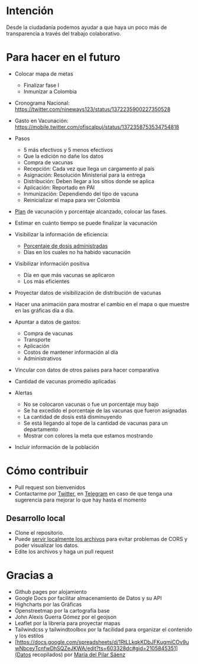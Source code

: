 # Intención

Desde la ciudadanía podemos ayudar a que haya un poco más de transparencia a través del trabajo colaborativo.

# Para hacer en el futuro

* Colocar mapa de metas
    * Finalizar fase I
    * Inmunizar a Colombia
* Cronograma Nacional: https://twitter.com/nineways123/status/1372235900227350528
* Gasto en Vacunación: https://mobile.twitter.com/ofiscalpuj/status/1372358753534754818

* Pasos
    * 5 más efectivos y 5 menos efectivos
    * Que la edición no dañe los datos
    * Compra de vacunas
    * Recepción: Cada vez que llega un cargamento al país
    * Asignación: Resolución Ministerial para la entrega
    * Distribución: Deben llegar a los sitios donde se aplica
    * Aplicación: Reportado en PAI
    * Inmunización: Dependiendo del tipo de vacuna
    * Reinicializar el mapa para ver Colombia
* [Plan](https://twitter.com/mapisaro/status/1364800305020428292/photo/3) de vacunación y porcentaje alcanzado, colocar las fases.
* Estimar en cuánto tiempo se puede finalizar la vacunación
* Visibilizar la información de eficiencia:
    * [Porcentaje de dosis administradas](https://twitter.com/rundav5/status/1366560712349351936)
    * Días en los cuales no ha habido vacunación
* Visibilizar información positiva
    * Día en que más vacunas se aplicaron
    * Los más eficientes

* Proyectar datos de visibilización de distribución de vacunas
* Hacer una animación para mostrar el cambio en el mapa o que muestre en las gráficas día a día.

* Apuntar a datos de gastos:
    * Compra de vacunas
    * Transporte
    * Aplicación
    * Costos de mantener información al día
    * Administrativos

* Vincular con datos de otros países para hacer comparativa
* Cantidad de vacunas promedio aplicadas

* Alertas
    * No se colocaron vacunas o fue un porcentaje muy bajo
    * Se ha excedido el porcentaje de las vacunas que fueron asignadas
    * La cantidad de dosis está disminuyendo
    * Se está llegando al tope de la cantidad de vacunas para un departamento
    * Mostrar con colores la meta que estamos mostrando

* Incluir información de la población



# Cómo contribuir

- Pull request son bienvenidos
- Contactarme por [Twitter](https://twitter.com/ikks), en [Telegram](https://t.me/ikks0) en caso de que tenga una sugerencia para mejorar lo que hay hasta el momento

## Desarrollo local

- Clone el repositorio.
- Puede [servir localmente los archivos](https://developer.mozilla.org/en-US/docs/Learn/Common_questions/set_up_a_local_testing_server) para evitar problemas de CORS y poder visualizar los datos.
- Edite los archivos y haga un pull request

# Gracias a

* Github pages por alojamiento
* Google Docs por facilitar almacenamiento de Datos y su API
* Highcharts por las Gráficas
* Openstreetmap por la cartografía base
* John Alexis Guerra Gómez por el geojson
* Leaflet por la librería para proyectar mapas
* Tailwindcss y tailwindtoolbox por la facilidad para organizar el contenido y los estilos
* [https://docs.google.com/spreadsheets/d/1RtLLkqkKDbJFKugmiCOv9uwNbceyTcnfwDhSQZeJKWA/edit?ts=603328dc#gid=2105845351](Datos recopilados) por [María del Pilar Sáenz](https://twitter.com/mapisaro/)